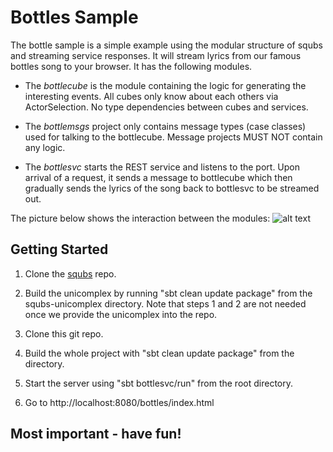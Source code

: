 Bottles Sample
==============

The bottle sample is a simple example using the modular structure of squbs and streaming service responses. It will stream lyrics from our famous bottles song to your browser. It has the following modules.

* The *bottlecube* is the module containing the logic for generating the interesting events. All cubes only know about each others via ActorSelection. No type dependencies between cubes and services. 

* The *bottlemsgs* project only contains message types (case classes) used for talking to the bottlecube. Message projects MUST NOT contain any logic.

* The *bottlesvc* starts the REST service and listens to the port. Upon arrival of a request, it sends a message to bottlecube which then gradually sends the lyrics of the song back to bottlesvc to be streamed out.

The picture below shows the interaction between the modules:
![alt text](/images/bottlesample.png "Bottle sample modules")


Getting Started
---------------

1. Clone the [squbs](https://github.scm.corp.ebay.com/Squbs/squbs) repo.

2. Build the unicomplex by running "sbt clean update package" from the squbs-unicomplex directory. Note that steps 1 and 2 are not needed once we provide the unicomplex into the repo.

3. Clone this git repo.

4. Build the whole project with "sbt clean update package" from the directory.

5. Start the server using "sbt bottlesvc/run" from the root directory.

6. Go to http://localhost:8080/bottles/index.html


Most important - have fun!
--------------------------
